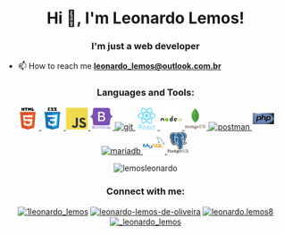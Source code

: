 <h1 align="center">Hi 👋, I'm Leonardo Lemos!</h1>
<h3 align="center">I'm just a web developer</h3>

* 📫 How to reach me **leonardo_lemos@outlook.com.br**

<h3 align="center">Languages and Tools:</h3>
<p align="center">
  <a href="https://www.w3.org/html/" target="_blank"> <img src="https://raw.githubusercontent.com/devicons/devicon/master/icons/html5/html5-original-wordmark.svg" alt="html5" width="40" height="40"/> </a>
 <a href="https://www.w3schools.com/css/" target="_blank"> <img src="https://raw.githubusercontent.com/devicons/devicon/master/icons/css3/css3-original-wordmark.svg" alt="css3" width="40" height="40"/> </a> 
   <a href="https://developer.mozilla.org/en-US/docs/Web/JavaScript" target="_blank"> <img src="https://raw.githubusercontent.com/devicons/devicon/master/icons/javascript/javascript-original.svg" alt="javascript" width="40" height="40"/> </a>
<a href="https://getbootstrap.com" target="_blank"> <img src="https://raw.githubusercontent.com/devicons/devicon/master/icons/bootstrap/bootstrap-plain-wordmark.svg" alt="bootstrap" width="40" height="40"/> </a>
 <a href="https://git-scm.com/" target="_blank"> <img src="https://www.vectorlogo.zone/logos/git-scm/git-scm-icon.svg" alt="git" width="40" height="40"/> </a>
         <a href="https://reactjs.org/" target="_blank"> <img src="https://raw.githubusercontent.com/devicons/devicon/master/icons/react/react-original-wordmark.svg" alt="react" width="40" height="40"/> </a> 
       <a href="https://nodejs.org" target="_blank"> <img src="https://raw.githubusercontent.com/devicons/devicon/master/icons/nodejs/nodejs-original-wordmark.svg" alt="nodejs" width="40" height="40"/> </a>
     <a href="https://www.mongodb.com/" target="_blank"> <img src="https://raw.githubusercontent.com/devicons/devicon/master/icons/mongodb/mongodb-original-wordmark.svg" alt="mongodb" width="40" height="40"/> </a>
        <a href="https://postman.com" target="_blank"> <img src="https://www.vectorlogo.zone/logos/getpostman/getpostman-icon.svg" alt="postman" width="40" height="40"/> </a>
        <a href="https://www.php.net" target="_blank"> <img src="https://raw.githubusercontent.com/devicons/devicon/master/icons/php/php-original.svg" alt="php" width="40" height="40"/> </a> 
    <a href="https://mariadb.org/" target="_blank"> <img src="https://www.vectorlogo.zone/logos/mariadb/mariadb-icon.svg" alt="mariadb" width="40" height="40"/> </a>
      <a href="https://www.mysql.com/" target="_blank"> <img src="https://raw.githubusercontent.com/devicons/devicon/master/icons/mysql/mysql-original-wordmark.svg" alt="mysql" width="40" height="40"/> </a>
        <a href="https://www.postgresql.org" target="_blank"> <img src="https://raw.githubusercontent.com/devicons/devicon/master/icons/postgresql/postgresql-original-wordmark.svg" alt="postgresql" width="40" height="40"/> </a> 

</p>

<p align="center"><img src="https://github-readme-stats.vercel.app/api?username=lemosleonardo&show_icons=true&locale=en" alt="lemosleonardo"/></p>

<h3 align="center">Connect with me:</h3>
<p align="center">
<a href="https://twitter.com/1leonardo_lemos" target="blank"><img align="center" src="https://cdn.jsdelivr.net/npm/simple-icons@3.0.1/icons/twitter.svg" alt="1leonardo_lemos" height="30" width="40" /></a>
<a href="https://linkedin.com/in/leonardo-lemos-de-oliveira" target="blank"><img align="center" src="https://cdn.jsdelivr.net/npm/simple-icons@3.0.1/icons/linkedin.svg" alt="leonardo-lemos-de-oliveira" height="30" width="40" /></a>
<a href="https://fb.com/leonardo.lemos8" target="blank"><img align="center" src="https://cdn.jsdelivr.net/npm/simple-icons@3.0.1/icons/facebook.svg" alt="leonardo.lemos8" height="30" width="40" /></a>
<a href="https://instagram.com/_leonardo_lemos" target="blank"><img align="center" src="https://cdn.jsdelivr.net/npm/simple-icons@3.0.1/icons/instagram.svg" alt="_leonardo_lemos" height="30" width="40" /></a>
</p>
